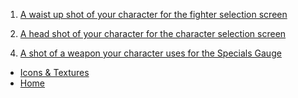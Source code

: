 <ol start = "1">
<li><a href="./waist-up-shot">A waist up shot of your character for the fighter selection screen</a></li>
</ol>
<ol start="2">
<li><a href="./head-shot-selection-screen">A head shot of your character for the character selection screen</a></li>
</ol>
<ol start = "4">
 <li><a href="./specials-gauge-weapon">A shot of a weapon your character uses for the Specials Gauge</a></li>
</ol>

- [Icons & Textures](./icons-and-textures)
- [Home](../)
